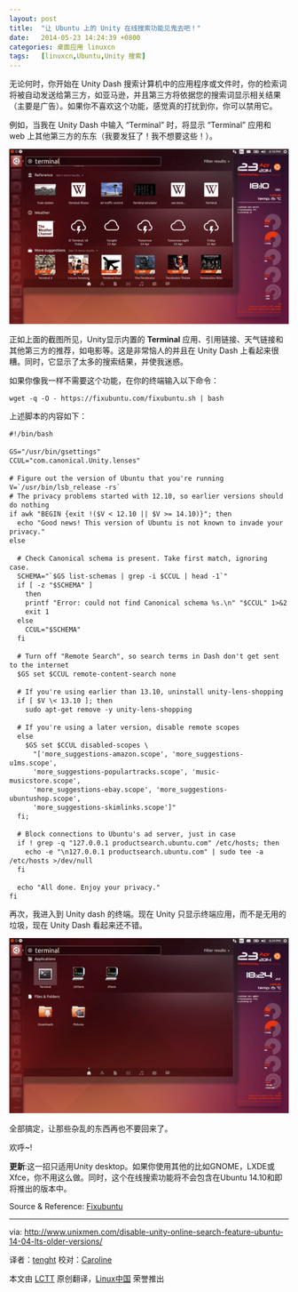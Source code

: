 ```yaml
---
layout: post
title:	"让 Ubuntu 上的 Unity 在线搜索功能见鬼去吧！"
date:	2014-05-23 14:24:39 +0800 
categories:	桌面应用 linuxcn 
tags:	[linuxcn,Ubuntu,Unity 搜索]
---
```



无论何时，你开始在 Unity Dash 搜索计算机中的应用程序或文件时，你的检索词将被自动发送给第三方，如亚马逊，并且第三方将依据您的搜索词显示相关结果（主要是广告）。如果你不喜欢这个功能，感觉真的打扰到你，你可以禁用它。


例如，当我在 Unity Dash 中输入 “Terminal” 时，将显示 “Terminal” 应用和 web 上其他第三方的东东（我要发狂了！我不想要这些！）。


![](/Asserts/Images/album/201405/23/142452j5q8x29lol542zqx.png)


正如上面的截图所见，Unity显示内置的 **Terminal** 应用、引用链接、天气链接和其他第三方的推荐，如电影等。这是非常恼人的并且在 Unity Dash 上看起来很糟。同时，它显示了太多的搜索结果，并使我迷惑。


如果你像我一样不需要这个功能，在你的终端输入以下命令：



```
wget -q -O - https://fixubuntu.com/fixubuntu.sh | bash

```

上述脚本的内容如下：



```
#!/bin/bash

GS="/usr/bin/gsettings"
CCUL="com.canonical.Unity.lenses"

# Figure out the version of Ubuntu that you're running
V=`/usr/bin/lsb_release -rs`
# The privacy problems started with 12.10, so earlier versions should do nothing
if awk "BEGIN {exit !($V < 12.10 || $V >= 14.10)}"; then
  echo "Good news! This version of Ubuntu is not known to invade your privacy."
else

  # Check Canonical schema is present. Take first match, ignoring case.
  SCHEMA="`$GS list-schemas | grep -i $CCUL | head -1`"
  if [ -z "$SCHEMA" ]
    then
    printf "Error: could not find Canonical schema %s.\n" "$CCUL" 1>&2
    exit 1
  else
    CCUL="$SCHEMA"
  fi

  # Turn off "Remote Search", so search terms in Dash don't get sent to the internet
  $GS set $CCUL remote-content-search none

  # If you're using earlier than 13.10, uninstall unity-lens-shopping
  if [ $V \< 13.10 ]; then
    sudo apt-get remove -y unity-lens-shopping

  # If you're using a later version, disable remote scopes
  else
    $GS set $CCUL disabled-scopes \
      "['more_suggestions-amazon.scope', 'more_suggestions-u1ms.scope',
      'more_suggestions-populartracks.scope', 'music-musicstore.scope',
      'more_suggestions-ebay.scope', 'more_suggestions-ubuntushop.scope',
      'more_suggestions-skimlinks.scope']"
  fi;

  # Block connections to Ubuntu's ad server, just in case
  if ! grep -q "127.0.0.1 productsearch.ubuntu.com" /etc/hosts; then
    echo -e "\n127.0.0.1 productsearch.ubuntu.com" | sudo tee -a /etc/hosts >/dev/null
  fi

  echo "All done. Enjoy your privacy."
fi

```

再次，我进入到 Unity dash 的终端。现在 Unity 只显示终端应用，而不是无用的垃圾，现在 Unity Dash 看起来还不错。


![](/Asserts/Images/album/201405/23/142506wqlkzmqexqvrqqz5.png)


全部搞定，让那些杂乱的东西再也不要回来了。


欢呼~!


**更新**:这一招只适用Unity desktop。如果你使用其他的比如GNOME，LXDE或Xfce，你不用这么做。同时，这个在线搜索功能将不会包含在Ubuntu 14.10和即将推出的版本中。


Source & Reference: [Fixubuntu](https://fixubuntu.com/)




---


via: <http://www.unixmen.com/disable-unity-online-search-feature-ubuntu-14-04-lts-older-versions/>


译者：[tenght](https://github.com/tenght) 校对：[Caroline](https://github.com/carolinewuyan)


本文由 [LCTT](https://github.com/LCTT/TranslateProject) 原创翻译，[Linux中国](http://linux.cn/) 荣誉推出
